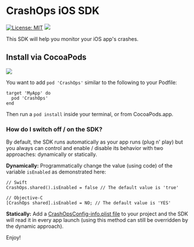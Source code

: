 # CrashOps iOS SDK
[![License: MIT](https://img.shields.io/badge/License-MIT-yellow.svg)](https://opensource.org/licenses/MIT) [![](https://img.shields.io/cocoapods/p/CrashOps.svg?style=flat)](https://cocoapods.org/pods/CrashOps) 

This SDK will help you monitor your iOS app's crashes.


## Install via CocoaPods
[![](https://img.shields.io/cocoapods/v/CrashOps.svg?style=flat)](https://cocoapods.org/pods/CrashOps)

You want to add `pod 'CrashOps'` similar to the following to your Podfile:
```
target 'MyApp' do
  pod 'CrashOps'
end
```
Then run a `pod install` inside your terminal, or from CocoaPods.app.


### How do I switch off / on the SDK?
By default, the SDK runs automatically as your app runs  (plug n' play) but you always can control and enable / disable its behavior with two approaches: dynamically or statically.

**Dynamically:** Programmatically change the value (using code) of the variable `isEnabled` as demonstrated here:
```
// Swift
CrashOps.shared().isEnabled = false // The default value is 'true'

// Objective-C
[CrashOps shared].isEnabled = NO; // The default value is 'YES'

```


**Statically:** Add a [CrashOpsConfig-info.plist file](https://github.com/CrashOps/iOS-SDK/blob/26aac1ae65eaba100f749a57f4e49665c1837429/CrashOps/SupportingFiles/example-for-optional-info-plist/CrashOpsConfig-info.plist) to your project and the SDK will read it in every app launch (using this method can still be overridden by the dynamic approach).

Enjoy!
